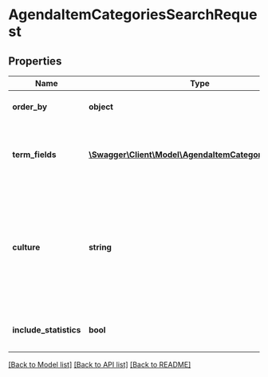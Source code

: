 # AgendaItemCategoriesSearchRequest

## Properties
Name | Type | Description | Notes
------------ | ------------- | ------------- | -------------
**order_by** | **object** | Order the results by the indicated AgendaItem field. | [optional] 
**term_fields** | [**\Swagger\Client\Model\AgendaItemCategoryTermField[]**](AgendaItemCategoryTermField.md) | Search for given text (Term) indicated by the fields in the TermFields list. Required in case &#39;Term&#39; is given. | [optional] 
**culture** | **string** | The culture name in the format languagecode2-country/regioncode2. Available cultures: \&quot;nl-NL\&quot; and \&quot;en-GB\&quot;. If no or an unsupported culture is given the default culture is used (\&quot;nl-NL\&quot;). | [optional] 
**include_statistics** | **bool** | Return statistics; the number of agenda items per agenda item category | [optional] 

[[Back to Model list]](../README.md#documentation-for-models) [[Back to API list]](../README.md#documentation-for-api-endpoints) [[Back to README]](../README.md)


